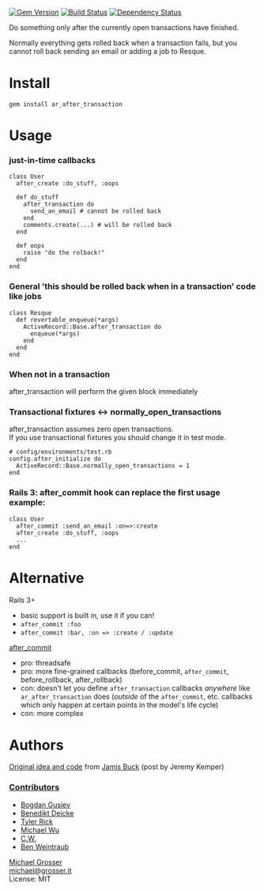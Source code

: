 [![Gem Version](https://badge.fury.io/rb/ar_after_transaction.png)](http://badge.fury.io/rb/ar_after_transaction)
[![Build Status](https://travis-ci.org/grosser/ar_after_transaction.png)](https://travis-ci.org/grosser/ar_after_transaction)
[![Dependency Status](https://gemnasium.com/grosser/ar_after_transaction.png)](https://gemnasium.com/grosser/ar_after_transaction)

Do something only after the currently open transactions have finished.

Normally everything gets rolled back when a transaction fails, but you cannot roll back sending an email or adding a job to Resque.

Install
=======

    gem install ar_after_transaction


Usage
=====
### just-in-time callbacks
    class User
      after_create :do_stuff, :oops

      def do_stuff
        after_transaction do
          send_an_email # cannot be rolled back
        end
        comments.create(...) # will be rolled back
      end

      def oops
        raise "do the rolback!"
      end
    end

### General 'this should be rolled back when in a transaction' code like jobs

    class Resque
      def revertable_enqueue(*args)
        ActiveRecord::Base.after_transaction do
          enqueue(*args)
        end
      end
    end

### When not in a transaction
after_transaction will perform the given block immediately

### Transactional fixtures <-> normally_open_transactions
after_transaction assumes zero open transactions.<br/>
If you use transactional fixtures you should change it in test mode.

    # config/environments/test.rb
    config.after_initialize do
      ActiveRecord::Base.normally_open_transactions = 1
    end

### Rails 3: after_commit hook can replace the first usage example:

    class User
      after_commit :send_an_email :on=>:create
      after_create :do_stuff, :oops
      ...
    end

Alternative
===========
Rails 3+
 - basic support is built in, use it if you can!
 - `after_commit :foo`
 - `after_commit :bar, :on => :create / :update`

[after_commit](https://github.com/pat/after_commit)<br/>
 - pro: threadsafe<br/>
 - pro: more fine-grained callbacks (before_commit, `after_commit`, before_rollback, after_rollback)<br/>
 - con: doesn't let you define `after_transaction` callbacks *anywhere* like `ar_after_transaction` does (*outside* of the `after_commit`, etc. callbacks which only happen at certain points in the model's life cycle)<br/>
 - con: more complex<br/>

Authors
=======
[Original idea and code](https://rails.lighthouseapp.com/projects/8994/tickets/2991-after-transaction-patch) from [Jamis Buck](http://weblog.jamisbuck.org/) (post by Jeremy Kemper)

### [Contributors](http://github.com/grosser/ar_after_transaction/contributors)
 - [Bogdan Gusiev](http://gusiev.com)
 - [Benedikt Deicke](http://blog.synatic.net)
 - [Tyler Rick](https://github.com/TylerRick)
 - [Michael Wu](https://github.com/michaelmwu)
 - [C.W.](https://github.com/compwron)
 - [Ben Weintraub](https://github.com/benweint)

[Michael Grosser](http://grosser.it)<br/>
michael@grosser.it<br/>
License: MIT<br/>

